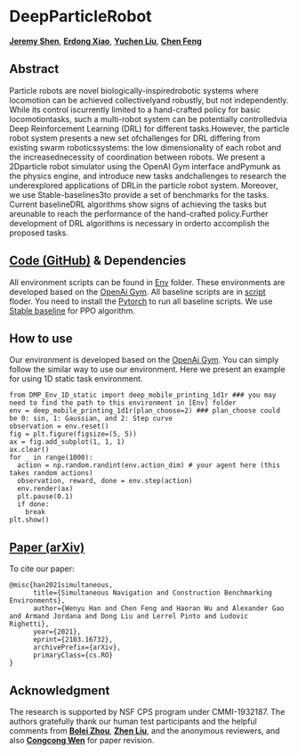 # DeepParticleRobot

[**Jeremy Shen**](https://github.com/jshen04), [**Erdong Xiao**](https://github.com/ErdongXiao), [**Yuchen Liu**](https://github.com/Rtlyc), [**Chen Feng**](https://engineering.nyu.edu/faculty/chen-feng)

## Abstract
Particle  robots  are  novel  biologically-inspiredrobotic systems where locomotion can be achieved collectivelyand robustly, but not independently. While its control iscurrently limited to a hand-crafted policy for basic locomotiontasks, such a multi-robot system can be potentially controlledvia Deep Reinforcement Learning (DRL) for different tasks.However, the particle robot system presents a new set ofchallenges for DRL differing from existing swarm roboticssystems: the low dimensionality of each robot and the increasednecessity of coordination between robots. We present a 2Dparticle robot simulator using the OpenAI Gym interface andPymunk as the physics engine, and introduce new tasks andchallenges to research the underexplored applications of DRLin the particle robot system. Moreover, we use Stable-baselines3to provide a set of benchmarks for the tasks. Current baselineDRL algorithms show signs of achieving the tasks but areunable to reach the performance of the hand-crafted policy.Further development of DRL algorithms is necessary in orderto accomplish the proposed tasks.

## [Code (GitHub)](https://github.com/ai4ce/DeepParticleRobot/) & Dependencies
All environment scripts can be found in [Env](https://github.com/ai4ce/SNAC/tree/main/Env) folder. These environments are developed based on the [OpenAi Gym](https://gym.openai.com/). All baseline scripts are in [script](https://github.com/ai4ce/SNAC/tree/main/script) floder. You need to install the [Pytorch](https://pytorch.org/) to run all baseline scripts. We use [Stable baseline](https://github.com/openai/baselines/) for PPO algorithm. 
## How to use

Our environment is developed based on the [OpenAi Gym](https://gym.openai.com/). You can simply follow the similar way to use our environment. Here we present an example for using 1D static task environment.
```
from DMP_Env_1D_static import deep_mobile_printing_1d1r ### you may need to find the path to this environment in [Env] folder 
env = deep_mobile_printing_1d1r(plan_choose=2) ### plan_choose could be 0: sin, 1: Gaussian, and 2: Step curve  
observation = env.reset()
fig = plt.figure(figsize=(5, 5))
ax = fig.add_subplot(1, 1, 1)
ax.clear()
for _ in range(1000):
  action = np.random.randint(env.action_dim) # your agent here (this takes random actions)
  observation, reward, done = env.step(action)
  env.render(ax)
  plt.pause(0.1)
  if done:
    break
plt.show()
```

## [Paper (arXiv)](https://arxiv.org/abs/2103.16732)
To cite our paper:
```
@misc{han2021simultaneous,
      title={Simultaneous Navigation and Construction Benchmarking Environments}, 
      author={Wenyu Han and Chen Feng and Haoran Wu and Alexander Gao and Armand Jordana and Dong Liu and Lerrel Pinto and Ludovic Righetti},
      year={2021},
      eprint={2103.16732},
      archivePrefix={arXiv},
      primaryClass={cs.RO}
}
```

## Acknowledgment
 The research is supported by NSF CPS program under CMMI-1932187. The authors gratefully thank our human test participants and the helpful comments from [**Bolei Zhou**](http://bzhou.ie.cuhk.edu.hk/), [**Zhen Liu**](http://itszhen.com/), and the anonymous reviewers, and also [**Congcong Wen**](https://scholar.google.com/citations?hl=en&user=OTBgvCYAAAAJ) for paper revision.
